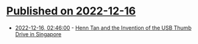 # [Published on 2022-12-16](index.md)

* [2022-12-16, 02:46:00](https://soylentnews.org/article.pl?sid=22/12/15/1527228&from=rss) - [Henn Tan and the Invention of the USB Thumb Drive in Singapore](https://soylentnews.org/article.pl?sid=22/12/15/1527228&from=rss)
